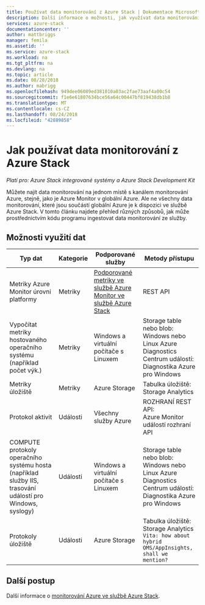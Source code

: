 ```yaml
---
title: Používat data monitorování z Azure Stack | Dokumentace Microsoftu
description: Další informace o možnosti, jak využívat data monitorování z Azure Stack.
services: azure-stack
documentationcenter: ''
author: mattbriggs
manager: femila
ms.assetid: ''
ms.service: azure-stack
ms.workload: na
ms.tgt_pltfrm: na
ms.devlang: na
ms.topic: article
ms.date: 08/28/2018
ms.author: mabrigg
ms.openlocfilehash: 949dee06089ed381010a03ac2fae73aaf4a00c54
ms.sourcegitcommit: f1e6e61807634bce56a64c00447bf819438db1b8
ms.translationtype: MT
ms.contentlocale: cs-CZ
ms.lasthandoff: 08/24/2018
ms.locfileid: "42889858"
---
```

# <a name="how-to-consume-monitoring-data-from-azure-stack"></a>Jak používat data monitorování z Azure Stack

*Platí pro: Azure Stack integrované systémy a Azure Stack Development Kit*

Můžete najít data monitorování na jednom místě s kanálem monitorování Azure, stejně, jako je Azure Monitor v globální Azure. Ale ne všechny data monitorování, které jsou součástí globální Azure je k dispozici ve službě Azure Stack. V tomto článku najdete přehled různých způsobů, jak může prostřednictvím kódu programu ingestovat data monitorování ze služby.
 
## <a name="options-for-data-consumption"></a>Možnosti využití dat

| Typ dat | Kategorie | Podporované služby | Metody přístupu |
|-------------------------------------------------------------|----------|------------------------------------------------------------------------|----------------------------------------------------------------------------------------------------|
| Metriky Azure Monitor úrovni platformy | Metriky | [Podporované metriky ve službě Azure Monitor ve službě Azure Stack](azure-stack-metrics-supported.md) | REST API |
| Vypočítat metriky hostovaného operačního systému (například počet výk.) | Metriky | Windows a virtuální počítače s Linuxem | Storage table nebo blob:<br>Windows nebo Linux Azure Diagnostics <br>Centrum událostí:<br>Diagnostika Azure pro Windows |
| Metriky úložiště | Metriky | Azure Storage | Tabulka úložiště:<br>Storage Analytics |
| Protokol aktivit | Události | Všechny služby Azure | ROZHRANÍ REST API:<br>Azure Monitor událostí rozhraní API |
| COMPUTE protokoly operačního systému hosta (například služby IIS, trasování událostí pro Windows, syslogy) | Události | Windows a virtuální počítače s Linuxem | Storage table nebo blob:<br>Windows nebo Linux Azure Diagnostics <br>Centrum událostí:<br>Diagnostika Azure pro Windows |
| Protokoly úložiště | Události | Azure Storage | Tabulka úložiště:<br>Storage Analytics<br>`Vita: how about hybrid OMS/AppInsights, shall we mention?` |

## <a name="next-steps"></a>Další postup

Další informace o [monitorování Azure ve službě Azure Stack](azure-stack-metrics-azure-data.md).